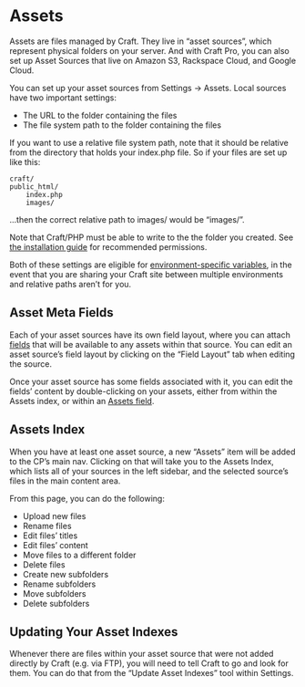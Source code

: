Assets
======

Assets are files managed by Craft. They live in “asset sources”, which represent physical folders on your server. And with Craft Pro, you can also set up Asset Sources that live on Amazon S3, Rackspace Cloud, and Google Cloud.

You can set up your asset sources from Settings → Assets. Local sources have two important settings:

* The URL to the folder containing the files
* The file system path to the folder containing the files

If you want to use a relative file system path, note that it should be relative from the directory that holds your index.php file. So if your files are set up like this:

    craft/
	public_html/
		index.php
		images/

…then the correct relative path to images/ would be “images/”.

Note that Craft/PHP must be able to write to the the folder you created. See [the installation guide]({entry:docs/installing:url}#step-2-set-the-permissions) for recommended permissions.

Both of these settings are eligible for [environment-specific variables]({entry:docs/multi-environment-configs:url}#environment-specific-variables), in the event that you are sharing your Craft site between multiple environments and relative paths aren’t for you.

## Asset Meta Fields

Each of your asset sources have its own field layout, where you can attach [fields]({entry:docs/fields}) that will be available to any assets within that source. You can edit an asset source’s field layout by clicking on the “Field Layout” tab when editing the source.

Once your asset source has some fields associated with it, you can edit the fields’ content by double-clicking on your assets, either from within the Assets index, or within an [Assets field]({entry:docs/assets-fields}).

## Assets Index

When you have at least one asset source, a new “Assets” item will be added to the CP’s main nav. Clicking on that will take you to the Assets Index, which lists all of your sources in the left sidebar, and the selected source’s files in the main content area.

From this page, you can do the following:

* Upload new files
* Rename files
* Edit files’ titles
* Edit files’ content
* Move files to a different folder
* Delete files
* Create new subfolders
* Rename subfolders
* Move subfolders
* Delete subfolders

## Updating Your Asset Indexes

Whenever there are files within your asset source that were not added directly by Craft (e.g. via FTP), you will need to tell Craft to go and look for them. You can do that from the “Update Asset Indexes” tool within Settings.
